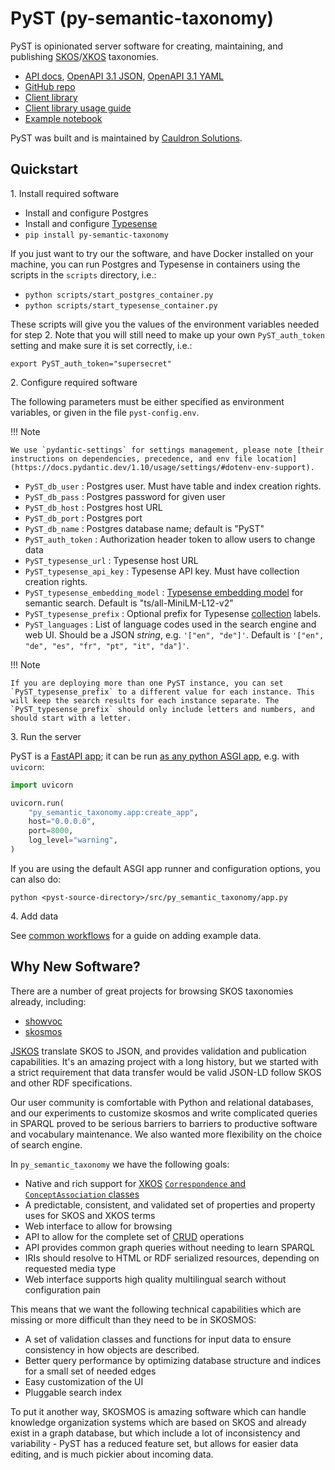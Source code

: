 # PyST (py-semantic-taxonomy)

PyST is opinionated server software for creating, maintaining, and publishing [SKOS](https://www.w3.org/TR/skos-reference/)/[XKOS](https://rdf-vocabulary.ddialliance.org/xkos.html) taxonomies.

* [API docs](https://docs.pyst.dev/api/), [OpenAPI 3.1 JSON](https://docs.pyst.dev/api/openapi.json), [OpenAPI 3.1 YAML](https://docs.pyst.dev/api/openapi.yaml)
* [GitHub repo](https://github.com/cauldron/py-semantic-taxonomy/)
* [Client library](https://github.com/cauldron/pyst-client/)
* [Client library usage guide](https://github.com/cauldron/pyst-client/blob/main/pyst_client/example/Simple%20client%20library%20guide.ipynb)
* [Example notebook](https://github.com/cauldron/py-semantic-taxonomy/blob/main/examples/PyST%20basic%20demo.ipynb)

PyST was built and is maintained by [Cauldron Solutions](https://www.cauldron.ch/).

## Quickstart

1\. Install required software

* Install and configure Postgres
* Install and configure [Typesense](https://typesense.org/)
* `pip install py-semantic-taxonomy`

If you just want to try our the software, and have Docker installed on your machine, you can run Postgres and Typesense in containers using the scripts in the `scripts` directory, i.e.:

* `python scripts/start_postgres_container.py`
* `python scripts/start_typesense_container.py`

These scripts will give you the values of the environment variables needed for step 2. Note that you will still need to make up your own `PyST_auth_token` setting and make sure it is set correctly, i.e.:

```console
export PyST_auth_token="supersecret"
```

2\. Configure required software

The following parameters must be either specified as environment variables, or given in the file `pyst-config.env`.

!!! Note

    We use `pydantic-settings` for settings management, please note [their instructions on dependencies, precedence, and env file location](https://docs.pydantic.dev/1.10/usage/settings/#dotenv-env-support).

* `PyST_db_user` : Postgres user. Must have table and index creation rights.
* `PyST_db_pass` : Postgres password for given user
* `PyST_db_host` : Postgres host URL
* `PyST_db_port` : Postgres port
* `PyST_db_name` : Postgres database name; default is "PyST"
* `PyST_auth_token` : Authorization header token to allow users to change data
* `PyST_typesense_url` : Typesense host URL
* `PyST_typesense_api_key` : Typesense API key. Must have collection creation rights.
* `PyST_typesense_embedding_model` : [Typesense embedding model](https://typesense.org/docs/28.0/api/vector-search.html#using-built-in-models) for semantic search. Default is "ts/all-MiniLM-L12-v2"
* `PyST_typesense_prefix` : Optional prefix for Typesense [collection](https://typesense.org/docs/28.0/api/collections.html#create-a-collection) labels.
* `PyST_languages` : List of language codes used in the search engine and web UI. Should be a JSON _string_, e.g. `'["en", "de"]'`. Default is `'["en", "de", "es", "fr", "pt", "it", "da"]'`.

!!! Note

    If you are deploying more than one PyST instance, you can set `PyST_typesense_prefix` to a different value for each instance. This will keep the search results for each instance separate. The `PyST_typesense_prefix` should only include letters and numbers, and should start with a letter.

3\. Run the server

PyST is a [FastAPI app](https://fastapi.tiangolo.com/); it can be run [as any python ASGI app](https://fastapi.tiangolo.com/deployment/manually/), e.g. with `uvicorn`:

```python
import uvicorn

uvicorn.run(
    "py_semantic_taxonomy.app:create_app",
    host="0.0.0.0",
    port=8000,
    log_level="warning",
)
```

If you are using the default ASGI app runner and configuration options, you can also do:

```console
python <pyst-source-directory>/src/py_semantic_taxonomy/app.py
```

4\. Add data

See [common workflows](common-workflows.md) for a guide on adding example data.

## Why New Software?

There are a number of great projects for browsing SKOS taxonomies already, including:

* [showvoc](https://showvoc.uniroma2.it/)
* [skosmos](https://skosmos.org/)

[JSKOS](https://gbv.github.io/jskos/) translate SKOS to JSON, and provides validation and publication capabilities. It's an amazing project with a long history, but we started with a strict requirement that data transfer would be valid JSON-LD follow SKOS and other RDF specifications.

Our user community is comfortable with Python and relational databases, and our experiments to customize skosmos and write complicated queries in SPARQL proved to be serious barriers to barriers to productive software and vocabulary maintenance. We also wanted more flexibility on the choice of search engine.

In `py_semantic_taxonomy` we have the following goals:

* Native and rich support for [XKOS](https://rdf-vocabulary.ddialliance.org/xkos.html) [`Correspondence` and `ConceptAssociation` classes](https://rdf-vocabulary.ddialliance.org/xkos.html#correspondences)
* A predictable, consistent, and validated set of properties and property uses for SKOS and XKOS terms
* Web interface to allow for browsing
* API to allow for the complete set of [CRUD](https://en.wikipedia.org/wiki/Create,_read,_update_and_delete) operations
* API provides common graph queries without needing to learn SPARQL
* IRIs should resolve to HTML or RDF serialized resources, depending on requested media type
* Web interface supports high quality multilingual search without configuration pain

This means that we want the following technical capabilities which are missing or more difficult than they need to be in SKOSMOS:

* A set of validation classes and functions for input data to ensure consistency in how objects are described.
* Better query performance by optimizing database structure and indices for a small set of needed edges
* Easy customization of the UI
* Pluggable search index

To put it another way, SKOSMOS is amazing software which can handle knowledge organization systems which are based on SKOS and already exist in a graph database, but which include a lot of inconsistency and variability - PyST has a reduced feature set, but allows for easier data editing, and is much pickier about incoming data.
